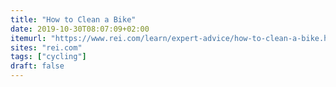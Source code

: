 ```yaml
---
title: "How to Clean a Bike"
date: 2019-10-30T08:07:09+02:00
itemurl: "https://www.rei.com/learn/expert-advice/how-to-clean-a-bike.html"
sites: "rei.com"
tags: ["cycling"]
draft: false
---
```


